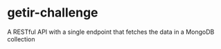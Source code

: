 # getir-challenge
A RESTful API with a single endpoint that fetches the data in a MongoDB collection
